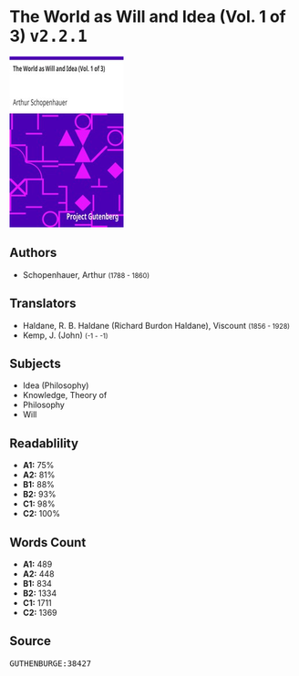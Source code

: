 # The World as Will and Idea (Vol. 1 of 3) <kbd>v2.2.1</kbd>

![](./cover.medium.jpg "")

## Authors


 - Schopenhauer, Arthur <small>(1788 - 1860)</small>

## Translators


 - Haldane, R. B. Haldane (Richard Burdon Haldane), Viscount <small>(1856 - 1928)</small>
 - Kemp, J. (John) <small>(-1 - -1)</small>

## Subjects


 - Idea (Philosophy)
 - Knowledge, Theory of
 - Philosophy
 - Will

## Readablility


 - **A1:** 75%
 - **A2:** 81%
 - **B1:** 88%
 - **B2:** 93%
 - **C1:** 98%
 - **C2:** 100%

## Words Count


 - **A1:** 489
 - **A2:** 448
 - **B1:** 834
 - **B2:** 1334
 - **C1:** 1711
 - **C2:** 1369

## Source


<kbd>GUTHENBURGE:38427</kbd>
